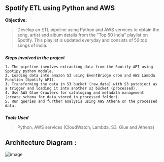 **Spotify ETL using Python and AWS**
--
**Objective:**
> Develop an ETL pipeline using Python and AWS services to obtain the song, artist and album details from the "Top 50 India" playlist on Spotify. This playlist is updated everyday and consists of 50 top songs of india.

###
###
**_Steps involved in the project_**
```
1. The pipeline involves extracting data from the Spotify API using Spotipy python module.
2. Loading data into amazon S3 using EventBridge cron and AWS Lambda Function (Spotify API).
3. Transforming the data in S3 bucket (raw_data) with S3 putobject as a trigger and loading it into another s3 bucket (processed).
4. Use AWS Glue Crawlers for cataloging and metadata management (create schema for data stored in processed folder).
5. Run queries and further analysis using AWS Athena on the processed data.
```
###
**_Tools Used_**
> Python, AWS services (CloudWatch, Lambda, S3, Glue and Athena)


Architecture Diagram :
---
![image](https://github.com/si-sa/spotify_aws_etl/assets/24570020/b76b4ff2-2422-4704-821f-2bbc4b411d18)
